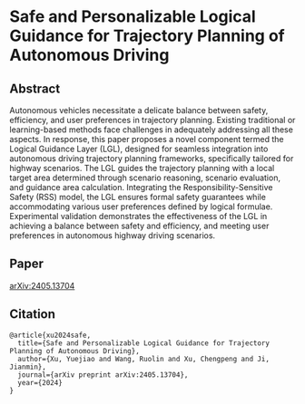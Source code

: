 # Safe and Personalizable Logical Guidance for Trajectory Planning of Autonomous Driving

## Abstract

Autonomous vehicles necessitate a delicate balance between safety, efficiency, and user preferences in trajectory planning. Existing traditional or learning-based methods face challenges in adequately addressing all these aspects. In response, this paper proposes a novel component termed the Logical Guidance Layer (LGL), designed for seamless integration into autonomous driving trajectory planning frameworks, specifically tailored for highway scenarios. The LGL guides the trajectory planning with a local target area determined through scenario reasoning, scenario evaluation, and guidance area calculation. Integrating the Responsibility-Sensitive Safety (RSS) model, the LGL ensures formal safety guarantees while accommodating various user preferences defined by logical formulae. Experimental validation demonstrates the effectiveness of the LGL in achieving a balance between safety and efficiency, and meeting user preferences in autonomous highway driving scenarios.

## Paper

[arXiv:2405.13704](https://arxiv.org/abs/2405.13704)

## Citation
```
@article{xu2024safe,
  title={Safe and Personalizable Logical Guidance for Trajectory Planning of Autonomous Driving},
  author={Xu, Yuejiao and Wang, Ruolin and Xu, Chengpeng and Ji, Jianmin},
  journal={arXiv preprint arXiv:2405.13704},
  year={2024}
}
```
